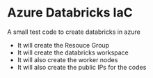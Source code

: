 # Azure Databricks IaC
A small test code to create databricks in azure
- It will create the Resouce Group
- It will create the databricks workspace
- It will also create the worker nodes
- It will also create the public IPs for the codes
